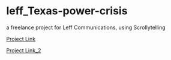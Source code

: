 # leff_Texas-power-crisis
 a freelance project for Leff Communications, using Scrollytelling
 
 [Project Link](https://yuanfang313.github.io/leff_Texas-power-crisis/Demo/)
 
  [Project Link_2](https://yuanfang313.github.io/leff_Texas-power-crisis/Demo_2/)
 
 
 
